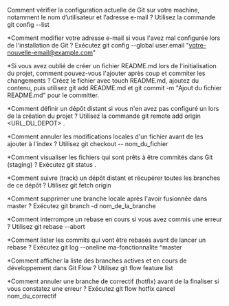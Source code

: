 Comment vérifier la configuration actuelle de Git sur votre machine, notamment le nom d’utilisateur et l’adresse e-mail ? Utilisez la commande git config --list

*Comment modifier votre adresse e-mail si vous l'avez mal configurée lors de l'installation de Git ? Exécutez git config --global user.email "votre-nouvelle-email@example.com"

*Si vous avez oublié de créer un fichier README.md lors de l'initialisation du projet, comment pouvez-vous l'ajouter après coup et commiter les changements ? Créez le fichier avec touch README.md, ajoutez du contenu, puis utilisez git add README.md et git commit -m "Ajout du fichier README.md" pour le committer.

*Comment définir un dépôt distant si vous n'en avez pas configuré un lors de la création du projet ? Utilisez la commande git remote add origin <URL_DU_DEPOT> .

*Comment annuler les modifications locales d'un fichier avant de les ajouter à l'index ? Utilisez git checkout -- nom_du_fichier

*Comment visualiser les fichiers qui sont prêts à être commités dans Git (staging) ? Exécutez git status .

*Comment suivre (track) un dépôt distant et récupérer toutes les branches de ce dépôt ? Utilisez git fetch origin

*Comment supprimer une branche locale après l'avoir fusionnée dans master ? Exécutez git branch -d nom_de_la_branche

*Comment interrompre un rebase en cours si vous avez commis une erreur ? Utilisez git rebase --abort

*Comment lister les commits qui vont être rebasés avant de lancer un rebase ? Exécutez git log --oneline ma-fonctionnalite ^master

*Comment afficher la liste des branches actives et en cours de développement dans Git Flow ? Utilisez git flow feature list

*Comment annuler une branche de correctif (hotfix) avant de la finaliser si vous constatez une erreur ? Exécutez git flow hotfix cancel nom_du_correctif
